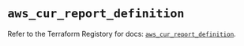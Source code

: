 # `aws_cur_report_definition`

Refer to the Terraform Registory for docs: [`aws_cur_report_definition`](https://www.terraform.io/docs/providers/aws/r/cur_report_definition).

